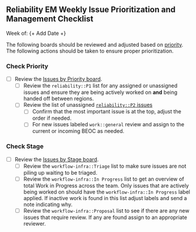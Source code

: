 ## Reliability EM Weekly Issue Prioritization and Management Checklist

Week of: {+ Add Date +}

The following boards should be reviewed and adjusted based on [priority](https://about.gitlab.com/handbook/engineering/infrastructure/team/reliability/issues.html#priority).  The following actions should  be taken to ensure proper prioritization.

### Check Priority

- [ ] Review the [Issues by Priority board](https://gitlab.com/gitlab-com/gl-infra/reliability/-/boards/3993753?not[label_name][]=work%3A%3Aproject).
  - [ ] Review the `reliability::P1` list for any assigned or unassigned issues and ensure they are being actively worked on **and** being handed off between regions.
  - [ ] Review the list of unassigned [`reliability::P2` issues](https://gitlab.com/gitlab-com/gl-infra/reliability/-/boards/3993753?assignee_id=None)
      - [ ] Confirm that the most important issue is at the top, adjust the order if needed.
      - [ ] For new issues labeled `work::general` review and assign to the current or incoming BEOC as needed.

### Check Stage
       
- [ ] Review the [Issues by Stage board](https://gitlab.com/gitlab-com/gl-infra/reliability/-/boards/3993166).
  - [ ] Review the `workflow-infra::Triage` list to make sure issues are not piling up waiting to be triaged.
  - [ ] Review the `workflow-infra::In Progress` list to get an overview of total Work in Progress across the team.  Only issues that are actively being worked on should have the `workflow-infra::In Progress` label applied.  If inactive work is found in this list adjust labels and send a note indicating why.
  - [ ] Review the `workflow-infra::Proposal` list to see if there are any new issues that require review.  If any are found assign to an appropriate reviewer.
